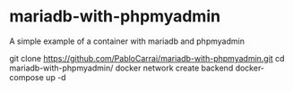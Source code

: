 # mariadb-with-phpmyadmin

A simple example of a container with mariadb and phpmyadmin

git clone https://github.com/PabloCarrai/mariadb-with-phpmyadmin.git
cd mariadb-with-phpmyadmin/
docker network create backend
docker-compose up -d
